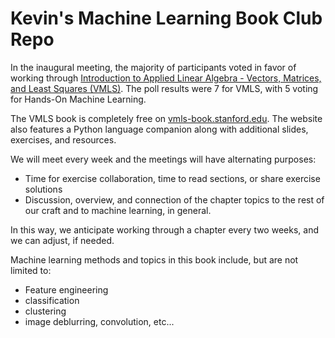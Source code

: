 # Kevin's Machine Learning Book Club Repo

In the inaugural meeting, the majority of participants voted in favor of working through [Introduction to Applied Linear Algebra - Vectors, Matrices, and Least Squares (VMLS)](http://vmls-book.stanford.edu/). The poll results were 7 for VMLS, with 5 voting for Hands-On Machine Learning.

The VMLS book is completely free on [vmls-book.stanford.edu](http://vmls-book.stanford.edu/). The website also features a Python language companion along with additional slides, exercises, and resources.

We will meet every week and the meetings will have alternating purposes:
- Time for exercise collaboration, time to read sections, or share exercise solutions
- Discussion, overview, and connection of the chapter topics to the rest of our craft and to machine learning, in general.

In this way, we anticipate working through a chapter every two weeks, and we can adjust, if needed.

Machine learning methods and topics in this book include, but are not limited to:
- Feature engineering
- classification
- clustering
- image deblurring, convolution, etc...